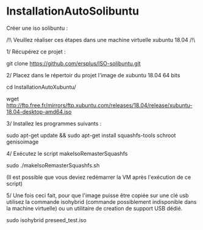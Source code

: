 # InstallationAutoSolibuntu
Créer une iso solibuntu :

/!\ Veuillez réaliser ces étapes dans une machine virtuelle xubuntu 18.04 /!\

1/ Récupérez ce projet :

git clone https://github.com/ersplus/ISO-solibuntu.git

2/ Placez dans le répertoir du projet l'image de xubuntu 18.04 64 bits

cd InstallationAutoXubuntu/

wget http://ftp.free.fr/mirrors/ftp.xubuntu.com/releases/18.04/release/xubuntu-18.04-desktop-amd64.iso

3/ Installez les programmes suivants :

sudo apt-get update && sudo apt-get install squashfs-tools schroot genisoimage

4/ Exécutez le script makeIsoRemasterSquashfs

sudo ./makeIsoRemasterSquashfs.sh

(Il est possible que vous deviez redémarrer la VM après l'exécution de ce script)

5/ Une fois ceci fait, pour que l'image puisse être copiée sur une clé usb utilisez la commande isohybrid (commande possiblement indisponible dans la machine virtuelle) ou un utilitaire de creation de support USB dédié.

sudo isohybrid preseed_test.iso
